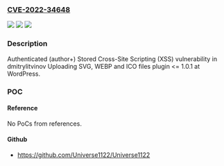 ### [CVE-2022-34648](https://cve.mitre.org/cgi-bin/cvename.cgi?name=CVE-2022-34648)
![](https://img.shields.io/static/v1?label=Product&message=Uploading%20SVG%2C%20WEBP%20and%20ICO%20files%20(WordPress%20plugin)&color=blue)
![](https://img.shields.io/static/v1?label=Version&message=n%2Fa&color=blue)
![](https://img.shields.io/static/v1?label=Vulnerability&message=CWE-79%20Cross-site%20Scripting%20(XSS)&color=brighgreen)

### Description

Authenticated (author+) Stored Cross-Site Scripting (XSS) vulnerability in dmitrylitvinov Uploading SVG, WEBP and ICO files plugin <= 1.0.1 at WordPress.

### POC

#### Reference
No PoCs from references.

#### Github
- https://github.com/Universe1122/Universe1122

